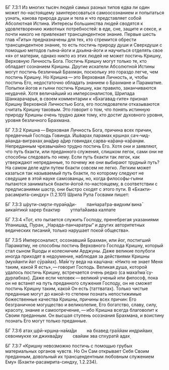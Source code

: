 БГ 7.3:1	Из многих тысяч людей самых разных типов едва ли один может по-настоящему заинтересоваться самоосознанием и попытаться узнать, какова природа души и тела и что представляет собой Абсолютная Истина. Интересы большинства людей сводятся к удовлетворению животных потребностей: в еде, сне, защите и сексе, и почти никого не привлекает трансцендентное знание. Первые шесть глав «Гиты» предназначены для тех, кто стремится обрести трансцендентное знание, то есть постичь природу души и Сверхдуши с помощью методов гьяна-йоги и дхьяна-йоги и научиться отделять свое «я» от материи, однако никто из этих людей не может постичь Кришну, Верховную Личность Бога. Постичь Кришну могут только те, кто обладает сознанием Кришны. Другие искатели Абсолютной Истины могут постичь безличный Брахман, поскольку это гораздо легче, чем постичь Кришну. Но Кришна — это Верховная Личность, и, чтобы постичь Его, недостаточно обладать знанием о Брахмане и Параматме. Попытки йогов и гьяни постичь Кришну, как правило, заканчиваются неудачей. Хотя величайший из имперсоналистов, Шрипада Шанкарачарья, в своем комментарии к «Бхагавад-гите» признал Кришну Верховной Личностью Бога, его последователи отказываются считать Кришну таковым. Это говорит о том, что понять истинную природу Кришны очень трудно даже тому, кто достиг духовного уровня, уровня безличного Брахмана.

БГ 7.3:2	Кришна — Верховная Личность Бога, причина всех причин, предвечный Господь Говинда. Ӣш́варах̣ парамах̣ кр̣шн̣ах̣ сач-чид-а̄нанда-виграхах̣ ана̄дир а̄дир говиндах̣ сарва-ка̄ран̣а-ка̄ран̣ам. Непреданным чрезвычайно трудно постичь Его. Хотя они и заявляют, что путь бхакти, или преданного служения, слишком легок, сами они не способны следовать по нему. Если путь бхакти так легок, как утверждают непреданные, то почему же они выбирают трудный путь? На самом деле идти путем бхакти совсем не легко. Легким может казаться так называемый путь бхакти, по которому следуют не сведущие в этой науке самозванцы, но, когда философы-гьяни пытаются заниматься бхакти-йогой по-настоящему, в соответствии с предписаниями шастр, они быстро сходят с этого пути. В «Бхакти-расамрита-синдху» (1.2.101) Шрила Рупа Госвами пишет:

БГ 7.3:3	ш́рути-смр̣ти-пура̄н̣а̄ди-   пан̃чара̄тра-видхим̇ вина̄ аика̄нтикӣ харер бхактир   утпа̄та̄йаива калпате

БГ 7.3:4	«Тот, кто пытается служить Господу, пренебрегая указаниями Упанишад, Пуран, „Нарада-панчаратры“ и других авторитетных ведических писаний, только нарушает покой общества».

БГ 7.3:5	Имперсоналист, осознавший Брахман, или йог, постигший Параматму, не способны постичь Верховного Господа Кришну, который стал сыном Яшоды и колесничим Арджуны. Даже великие полубоги иногда приходят в недоумение, наблюдая за действиями Кришны (мухйанти йат сӯрайах̣). Ма̄м̇ ту веда на каш́чана: «Никто не знает Меня таким, какой Я есть», — говорит Господь. Великая душа, которой удалось постичь Кришну, встречается очень редко (са маха̄тма̄ су-дурлабхах̣). Даже если человек — великий ученый или философ, пока он не встанет на путь преданного служения Господу, он не сможет постичь Кришну таким, какой Он есть (таттватах̣). Только чистые преданные могут до какой-то степени познать непостижимые божественные качества Кришны, причины всех причин: Его безграничное могущество и великолепие, Его богатство, славу, силу, красоту, знание и самоотречение, — ибо Кришна всегда благоволит к Своим преданным. Он высшая ступень осознания Брахмана, и воистину познать Его могут только преданные.

БГ 7.3:6	атах̣ ш́рӣ-кр̣шн̣а-на̄ма̄ди   на бхавед гра̄хйам индрийаих̣ севонмукхе хи джихва̄дау   свайам эва спхуратй адах̣

БГ 7.3:7	«Кришну невозможно постичь с помощью грубых материальных органов чувств. Но Он Сам открывает Себя Своим преданным, довольный их трансцендентным любовным служением Ему» (Бхакти-расамрита-синдху, 1.2.234).